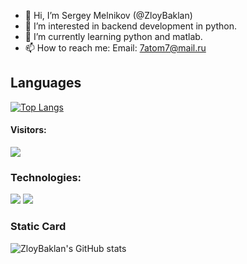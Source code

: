 - 👋 Hi, I’m Sergey Melnikov (@ZloyBaklan)
- 👀 I’m interested in backend development in python.
- 🌱 I’m currently learning python and matlab.
- 📫 How to reach me:
    Email: 7atom7@mail.ru
## Languages
[![Top Langs](https://github-readme-stats.vercel.app/api/top-langs/?username=ZloyBaklan&layout=compact)](https://github.com/ZloyBaklan/github-readme-stats)

#### Visitors: 
![](https://komarev.com/ghpvc/?username=ZloyBaklan&color=red)

### Technologies: 
![](https://img.shields.io/badge/python-3.7-blue)
![](https://img.shields.io/badge/nginx-1.20.1-red)

### Static Card
![ZloyBaklan's GitHub stats](https://github-readme-stats.vercel.app/api?username=ZloyBaklan&show_icons=true&theme=radical)
<!---
ZloyBaklan/ZloyBaklan is a ✨ special ✨ repository because its `README.md` (this file) appears on your GitHub profile.
You can click the Preview link to take a look at your changes.
--->
